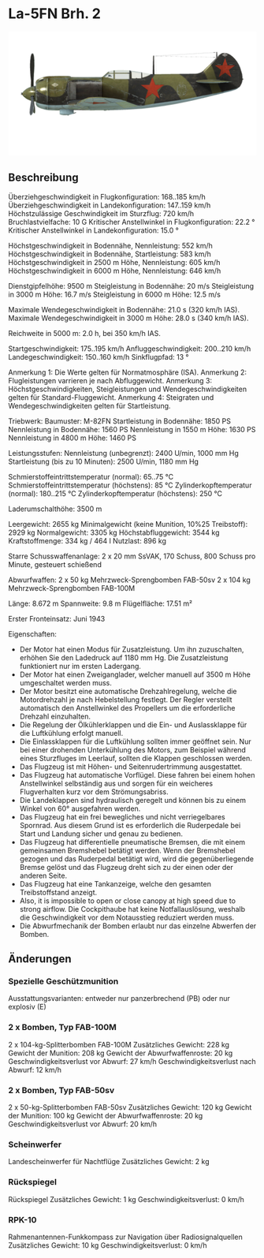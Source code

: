# La-5FN Brh. 2

![la5fns2](../images/la5fns2.png)

## Beschreibung

Überziehgeschwindigkeit in Flugkonfiguration: 168..185 km/h
Überziehgeschwindigkeit in Landekonfiguration: 147..159 km/h
Höchstzulässige Geschwindigkeit im Sturzflug: 720 km/h
Bruchlastvielfache: 10 G
Kritischer Anstellwinkel in Flugkonfiguration: 22.2 °
Kritischer Anstellwinkel in Landekonfiguration: 15.0 °

Höchstgeschwindigkeit in Bodennähe, Nennleistung: 552 km/h
Höchstgeschwindigkeit in Bodennähe, Startleistung: 583 km/h
Höchstgeschwindigkeit in 2500 m Höhe, Nennleistung: 605 km/h
Höchstgeschwindigkeit in 6000 m Höhe, Nennleistung: 646 km/h

Dienstgipfelhöhe: 9500 m
Steigleistung in Bodennähe: 20 m/s
Steigleistung in 3000 m Höhe: 16.7 m/s
Steigleistung in 6000 m Höhe: 12.5 m/s

Maximale Wendegeschwindigkeit in Bodennähe: 21.0 s (320 km/h IAS).
Maximale Wendegeschwindigkeit in 3000 m Höhe: 28.0 s (340 km/h IAS).

Reichweite in 5000 m: 2.0 h, bei 350 km/h IAS.

Startgeschwindigkeit: 175..195 km/h
Anfluggeschwindigkeit: 200..210 km/h
Landegeschwindigkeit: 150..160 km/h
Sinkflugpfad: 13 °

Anmerkung 1: Die Werte gelten für Normatmosphäre (ISA).
Anmerkung 2: Flugleistungen varrieren je nach Abfluggewicht.
Anmerkung 3: Höchstgeschwindigkeiten, Steigleistungen und Wendegeschwindigkeiten gelten für Standard-Fluggewicht.
Anmerkung 4: Steigraten und Wendegeschwindigkeiten gelten für Startleistung.

Triebwerk:
Baumuster: M-82FN
Startleistung in Bodennähe: 1850 PS
Nennleistung in Bodennähe: 1560 PS
Nennleistung in 1550 m Höhe: 1630 PS
Nennleistung in 4800 m Höhe: 1460 PS

Leistungsstufen:
Nennleistung (unbegrenzt): 2400 U/min, 1000 mm Hg
Startleistung (bis zu 10 Minuten): 2500 U/min, 1180 mm Hg

Schmierstoffeintrittstemperatur (normal): 65..75 °C
Schmierstoffeintrittstemperatur (höchstens): 85 °C
Zylinderkopftemperatur (normal): 180..215 °C
Zylinderkopftemperatur (höchstens): 250 °C

Laderumschalthöhe: 3500 m

Leergewicht: 2655 kg
Minimalgewicht (keine Munition, 10%25 Treibstoff): 2929 kg
Normalgewicht: 3305 kg
Höchstabfluggewicht: 3544 kg
Kraftstoffmenge: 334 kg / 464 l
Nutzlast: 896 kg

Starre Schusswaffenanlage:
2 x 20 mm SsVAK, 170 Schuss, 800 Schuss pro Minute, gesteuert schießend

Abwurfwaffen:
2 x 50 kg Mehrzweck-Sprengbomben FAB-50sv
2 x 104 kg Mehrzweck-Sprengbomben FAB-100M

Länge: 8.672 m
Spannweite: 9.8 m
Flügelfläche: 17.51 m²

Erster Fronteinsatz: Juni 1943

Eigenschaften:
- Der Motor hat einen Modus für Zusatzleistung. Um ihn zuzuschalten, erhöhen Sie den Ladedruck auf 1180 mm Hg. Die Zusatzleistung funktioniert nur im ersten Ladergang.
- Der Motor hat einen Zweiganglader, welcher manuell auf 3500 m Höhe umgeschaltet werden muss.
- Der Motor besitzt eine automatische Drehzahlregelung, welche die Motordrehzahl je nach Hebelstellung festlegt. Der Regler verstellt automatisch den Anstellwinkel des Propellers um die erforderliche Drehzahl einzuhalten.
- Die Regelung der Ölkühlerklappen und die Ein- und Auslassklappe für die Luftkühlung erfolgt manuell.
- Die Einlassklappen für die Luftkühlung sollten immer geöffnet sein. Nur bei einer drohenden Unterkühlung des Motors, zum Beispiel während eines Sturzfluges im Leerlauf, sollten die Klappen geschlossen werden.
- Das Flugzeug ist mit Höhen- und Seitenrudertrimmung ausgestattet.
- Das Flugzeug hat automatische Vorflügel. Diese fahren bei einem hohen Anstellwinkel selbständig aus und sorgen für ein weicheres Flugverhalten kurz vor dem Strömungsabriss.
- Die Landeklappen sind hydraulisch geregelt und können bis zu einem Winkel von 60° ausgefahren werden.
- Das Flugzeug hat ein frei bewegliches und nicht verriegelbares Spornrad. Aus diesem Grund ist es erforderlich die Ruderpedale bei Start und Landung sicher und genau zu bedienen.
- Das Flugzeug hat differentielle pneumatische Bremsen, die mit einem gemeinsamen Bremshebel betätigt werden. Wenn der Bremshebel gezogen und das Ruderpedal betätigt wird, wird die gegenüberliegende Bremse gelöst und das Flugzeug dreht sich zu der einen oder der anderen Seite.
- Das Flugzeug hat eine Tankanzeige, welche den gesamten Treibstoffstand anzeigt.
- Also, it is impossible to open or close canopy at high speed due to strong airflow. Die Cockpithaube hat keine Notfallauslösung, weshalb die Geschwindigkeit vor dem Notausstieg reduziert werden muss.
- Die Abwurfmechanik der Bomben erlaubt nur das einzelne Abwerfen der Bomben.

## Änderungen



### Spezielle Geschützmunition

Ausstattungsvarianten: entweder nur panzerbrechend (PB) oder nur explosiv (E)﻿


### 2 x Bomben, Typ FAB-100M

2 x 104-kg-Splitterbomben FAB-100M
Zusätzliches Gewicht: 228 kg
Gewicht der Munition: 208 kg
Gewicht der Abwurfwaffenroste: 20 kg
Geschwindigkeitsverlust vor Abwurf: 27 km/h
Geschwindigkeitsverlust nach Abwurf: 12 km/h﻿


### 2 x Bomben, Typ FAB-50sv

2 x 50-kg-Splitterbomben FAB-50sv
Zusätzliches Gewicht: 120 kg
Gewicht der Munition: 100 kg
Gewicht der Abwurfwaffenroste: 20 kg
Geschwindigkeitsverlust vor Abwurf: 20 km/h


### Scheinwerfer

Landescheinwerfer für Nachtflüge
Zusätzliches Gewicht: 2 kg


### Rückspiegel

Rückspiegel
Zusätzliches Gewicht: 1 kg
Geschwindigkeitsverlust: 0 km/h﻿


### RPK-10

Rahmenantennen-Funkkompass zur Navigation über Radiosignalquellen
Zusätzliches Gewicht: 10 kg
Geschwindigkeitsverlust: 0 km/h